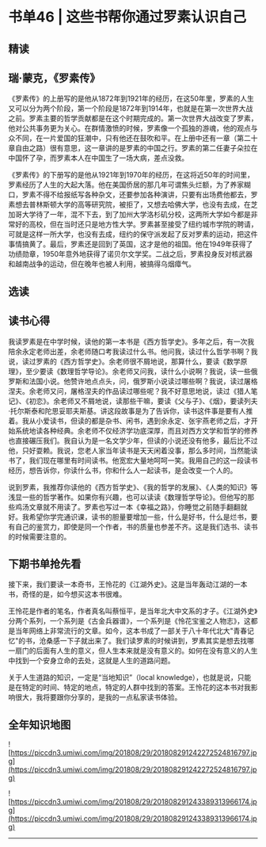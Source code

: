 # 书单46 | 这些书帮你通过罗素认识自己

## 精读

## 瑞·蒙克，《罗素传》

《罗素传》的上册写的是他从1872年到1921年的经历，在这50年里，罗素的人生又可以分为两个阶段，第一个阶段是1872年到1914年，也就是在第一次世界大战之前。罗素主要的哲学贡献都是在这个时期完成的。第一次世界大战改变了罗素，他对公共事务更为关心。在群情激愤的时候，罗素像一个孤独的游魂，他的观点与众不同，在一片爱国的狂潮中，只有他还在鼓吹和平。在上册中还有一章（第二十章自由之路）很有意思，这一章讲的是罗素的中国之行。罗素的第二任妻子朵拉在中国怀了孕，而罗素本人在中国生了一场大病，差点没救。

《罗素传》的下册写的是他从1921年到1970年的经历，在这将近50年的时间里，罗素经历了人生的大起大落。他在美国侨居的那几年可谓焦头烂额，为了养家糊口，罗素不得不给报纸写各种杂文，还要参加各种演讲，只要有出场费他都去，罗素想去普林斯顿大学的高等研究院，被拒了，又想去哈佛大学，也没有去成，在芝加哥大学待了一年，混不下去，到了加州大学洛杉矶分校，这两所大学如今都是非常好的高校，但在当时还只是地方性大学。罗素甚至接受了纽约城市学院的聘请，可就是这样一所大学，也没有去成，纽约的保守派发起了反对罗素的运动，把这件事情搞黄了。最后，罗素还是回到了英国，这才是他的祖国。他在1949年获得了功绩勋章，1950年意外地获得了诺贝尔文学奖。二战之后，罗素投身反对核武器和越南战争的运动，但在晚年也被人利用，被搞得乌烟瘴气。

## 选读

## 读书心得

我读罗素是在中学时候，读他的第一本书是《西方哲学史》。多年之后，有一次我陪余永定老师出差，余老师随口考我读过什么书。他问我，读过什么哲学书啊？我说，读过罗素的《西方哲学史》。余老师很不屑地说，那算什么，要读《数学原理》，至少要读《数理哲学导论》。余老师又问我，读什么小说啊？我说，读一些俄罗斯和法国小说。他赞许地点点头，问，俄罗斯小说读过哪些啊？我说，读过屠格涅夫。余老师又问，屠格涅夫的作品读过哪些呢？我不好意思地说，读过《猎人笔记》、《初恋》。余老师又不屑地说，读那些干嘛，要读《父与子》、《烟》，要读列夫·托尔斯泰和陀思妥耶夫斯基。讲这段故事是为了告诉你，读书这件事是要有人推着。我从小爱读书，但读的都是杂书、闲书，遇到余永定、张宇燕老师之后，才开始系统地读各种经典。余老师不仅经济学功底深厚，而且对西方文学和哲学的修养也直接碾压我们。我自认为是一名文学少年，但读的小说还没有他多，最后比不过他，只好耍赖。我说，您老人家当年读书是天天闲着没事，那么多时间，当然能读书了，我们现在哪里有时间读书。他宽宏大量地呵呵一笑。我用自己的这一段读书经历，想告诉你，你读什么书，你和什么人一起读书，是会改变一个人的。

说到罗素，我推荐你读他的《西方哲学史》、《我的哲学的发展》、《人类的知识》等浅显一些的哲学著作。如果你有兴趣，也可以读读《数理哲学导论》。但他写的那些鸡汤文章就不用读了。罗素也写过一本《幸福之路》，你睡觉之前随手翻翻就好。我希望你学完通识课，读书的胆量要增加一些，什么是好书，什么是烂书，要有自己的鉴赏力，即使是同一个作者，书的质量也参差不齐。这是我们选书、读书的时候需要注意的。

## 下期书单抢先看

接下来，我们要读一本奇书，王怜花的《江湖外史》。这是当年轰动江湖的一本书，奇怪的是，如今想买这本书很难。

王怜花是作者的笔名，作者真名叫蔡恒平，是当年北大中文系的才子。《江湖外史》分两个系列，一个系列是《古金兵器谱》，一个系列是《怜花宝鉴之人物志》，这都是当年网络上非常流行的文章。如今，这本书成了一部关于八十年代北大"青春记忆"的书，沧桑感一下子就出来了。我们读罗素的时候讲到，罗素其实是想去找哪一扇门的后面有人生的意义，但人生本来就是没有意义的。如何在没有意义的人生中找到一个安身立命的去处，这就是人生的道路问题。

关于人生道路的知识，一定是“当地知识”（local knowledge），也就是说，只能是在特定的时间、特定的地点，特定的人群中找到的答案。王怜花的这本书对我影响很大，我将要跟你分享的，是我的一点私家读书体验。

## 全年知识地图

![https://piccdn3.umiwi.com/img/201808/29/201808291242272524816797.jpg](https://piccdn3.umiwi.com/img/201808/29/201808291242272524816797.jpg)

![https://piccdn3.umiwi.com/img/201808/29/201808291243389313966174.jpg](https://piccdn3.umiwi.com/img/201808/29/201808291243389313966174.jpg)

---
